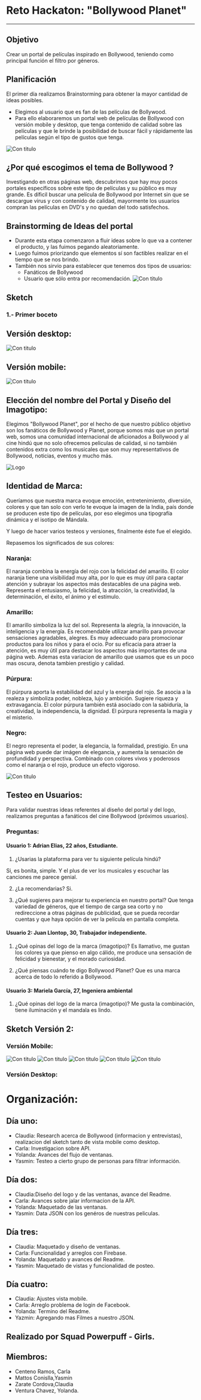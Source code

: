 # Reto Hackaton: "Bollywood Planet"
---

## Objetivo

Crear un portal de películas inspirado en Bollywood, teniendo como principal función el filtro por géneros.

## Planificación 
El primer día realizamos Brainstorming para obtener la mayor cantidad de ideas posibles.
* Elegimos al usuario que es fan de las películas de Bollywood.
* Para ello elaboraremos un portal web de películas de Bollywood con versión mobile y desktop, que tenga contenido de calidad sobre las películas y que le brinde la posibilidad de buscar fácil y rápidamente las películas según el tipo de gustos que tenga.

![Con titulo](assets/docs/idea1.jpg "titulo")

## ¿Por qué escogimos el tema de Bollywood ?
Investigando en otras páginas web, descubrimos que hay muy pocos portales específicos sobre este tipo de películas y su público es muy grande. Es díficil buscar una película de Bollywood por Internet sin que se descargue virus y con contenido de calidad, mayormente los usuarios compran las películas en DVD's y no quedan del todo satisfechos.

## Brainstorming de Ideas del portal
* Durante esta etapa comenzaron a fluir ideas sobre lo que va a contener el producto, y las fuimos pegando aleatoriamente.
* Luego fuimos priorizando que elementos sí son  factibles realizar en el tiempo que se nos brindo.
* También nos sirvio para establecer que tenemos dos tipos de usuarios:
  * Fanáticos de Bollywood
  * Usuario que sólo entra por recomendación.
![Con titulo](assets/docs/idea4.jpg "titulo")
## Sketch

### 1.- Primer boceto 
## Versión desktop:

![Con titulo](assets/docs/vista2.jpg "titulo")

## Versión mobile:
![Con titulo](assets/docs/mobile6.jpg "titulo")


## Elección del nombre del Portal y Diseño del Imagotipo:

Elegimos "Bollywood Planet", por el hecho de que nuestro público objetivo son los fanáticos de Bollywood y Planet, porque somos más que un portal web, somos una comunidad internacional de aficionados a Bollywood y al cine hindú que no solo ofrecemos peliculas de calidad, si no también contenidos extra como los musicales que son muy representativos de Bollywood, noticias, eventos y mucho más. 

![Logo](assets/images/logo_BP.png "titulo")

## Identidad de Marca:

Queríamos que nuestra marca evoque emoción, entretenimiento, diversión, colores y que tan solo con verlo te evoque la imagen de la India, país donde se producen este tipo de películas, por eso elegimos una tipografía dinámica y el isotipo de Mándala.

Y luego de hacer varios testeos y versiones, finalmente éste fue el elegido.

Repasemos los significados de sus colores:

### Naranja:
El naranja combina la energía del rojo con la felicidad del amarillo.
El color naranja tiene una visibilidad muy alta, por lo que es muy útil para captar atención y subrayar los aspectos más destacables de una página web.
Representa el entusiasmo, la felicidad, la atracción, la creatividad, la determinación, el éxito, el ánimo y el estímulo.

### Amarillo: 
El amarillo simboliza la luz del sol. Representa la alegría, la innovación, la inteligencia y la energía.
Es recomendable utilizar amarillo para provocar sensaciones agradables, alegres. Es muy adeecuado para promocionar productos para los niños y para el ocio.
Por su eficacia para atraer la atención, es muy útil para destacar los aspectos más importantes de una página web.
Ademas esta variacion de amarillo que usamos que es un poco mas oscura, denota tambien prestigio y calidad.

### Púrpura:
El púrpura aporta la estabilidad del azul y la energía del rojo.
Se asocia a la realeza y simboliza poder, nobleza, lujo y ambición. Sugiere riqueza y extravagancia.
El color púrpura también está asociado con la sabiduría, la creatividad, la independencia, la dignidad.
El púrpura representa la magia y el misterio.

### Negro: 
El negro representa el poder, la elegancia, la formalidad, prestigio.
En una página web puede dar imágen de elegancia, y aumenta la sensación de profundidad y perspectiva. 
Combinado con colores vivos y poderosos como el naranja o el rojo, produce un efecto vigoroso.

![Con titulo](assets/docs/color-negro.jpg "titulo")

## Testeo en Usuarios:

Para validar nuestras ideas referentes al diseño del portal y del logo, realizamos preguntas a fanáticos del cine Bollywood (próximos usuarios).

### Preguntas:

#### Usuario 1: Adrian Elias, 22 años, Estudiante.

1. ¿Usarias la plataforma para ver tu siguiente película hindú?

Si, es bonita, simple. Y el plus de ver los musicales y escuchar las canciones me parece genial.

2. ¿La recomendarias?
Si.

3. ¿Qué sugieres para mejorar tu experiencia en nuestro portal?
Que tenga variedad de géneros, que el tiempo de carga sea corto y no redireccione a otras páginas de publicidad, que se pueda recordar cuentas y que haya opción de ver la película en pantalla completa.

#### Usuario 2: Juan Llontop, 30, Trabajador independiente.

1. ¿Qué opinas del logo de la marca (imagotipo)?
Es llamativo, me gustan los colores ya que pienso en algo cálido, me produce una sensación de felicidad y bienestar, y el morado curiosidad.

2. ¿Qué piensas cuándo te digo Bollywood Planet?
Que es una marca acerca de todo lo referido a Bollywood.

#### Usuario 3: Mariela García, 27, Ingeniera ambiental

1. ¿Qué opinas del logo de la marca (imagotipo)?
Me gusta la combinación, tiene iluminación y el mandala es lindo.

## Sketch Versión 2: 

### Versión Mobile:

![Con titulo](assets/docs/favoritos.png "titulo")
![Con titulo](assets/docs/generos.png "titulo")
![Con titulo](assets/docs/home.png "titulo")
![Con titulo](assets/docs/login.png "titulo")
![Con titulo](assets/docs/pelicula.png "titulo")

### Versión Desktop:





# Organización:
## Día uno: 
* Claudia: Research acerca de Bollywood (informacion y entrevistas), realizacion del sketch tanto de vista mobile como desktop.
* Carla: Investigacion sobre API.
* Yolanda: Avances del flujo de ventanas.
* Yasmin: Testeo a cierto grupo de personas para filtrar información.

## Día dos:
* Claudia:Diseño del logo y de las ventanas, avance del Readme.
* Carla: Avances sobre jalar informacion de la API.
* Yolanda: Maquetado de las ventanas.
* Yasmin: Data JSON con los genéros de nuestras peliculas.

## Día tres:
* Claudia: Maquetado y diseño de ventanas.
* Carla: Funcionalidad y arreglos con Firebase.
* Yolanda: Maquetado y avances del Readme.
* Yasmin: Maquetado de vistas y funcionalidad de posteo.

## Día cuatro:
* Claudia: Ajustes vista mobile.
* Carla: Arreglo problema de login de Facebook.
* Yolanda: Termino del Readme.
* Yazmin: Agregando mas Filmes a nuestro JSON.


## Realizado por Squad Powerpuff - Girls.
## Miembros: 
* Centeno Ramos, Carla
* Mattos Conislla,Yasmin
* Zarate Cordova,Claudia
* Ventura Chavez, Yolanda.

